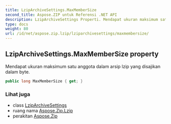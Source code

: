 ```yaml
---
title: LzipArchiveSettings.MaxMemberSize
second_title: Aspose.ZIP untuk Referensi .NET API
description: LzipArchiveSettings Properti. Mendapat ukuran maksimum satu anggota dalam arsip lzip yang disajikan dalam byte.
type: docs
weight: 80
url: /id/net/aspose.zip.lzip/lziparchivesettings/maxmembersize/
---
```

## LzipArchiveSettings.MaxMemberSize property

Mendapat ukuran maksimum satu anggota dalam arsip lzip yang disajikan dalam byte.

```csharp
public long MaxMemberSize { get; }
```

### Lihat juga

* class [LzipArchiveSettings](../)
* ruang nama [Aspose.Zip.Lzip](../../lziparchivesettings/)
* perakitan [Aspose.Zip](../../../)


